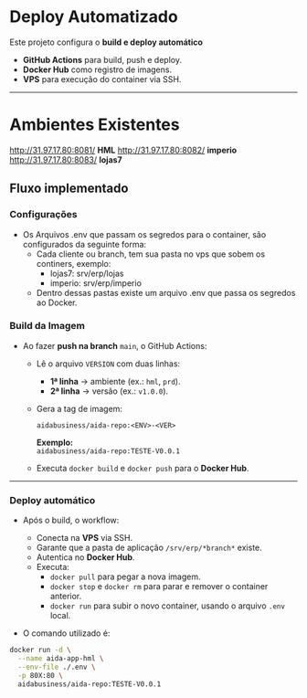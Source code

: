 # Deploy Automatizado

Este projeto configura o **build e deploy automático**

- **GitHub Actions** para build, push e deploy.  
- **Docker Hub** como registro de imagens.  
- **VPS** para execução do container via SSH.

---
# Ambientes Existentes
http://31.97.17.80:8081/  **HML**
http://31.97.17.80:8082/  **imperio**
http://31.97.17.80:8083/  **lojas7**

## Fluxo implementado

### Configurações
- Os Arquivos .env que passam os segredos para o container, são configurados da seguinte forma:
  - Cada cliente ou branch, tem sua pasta no vps que sobem os continers, exemplo:
    - lojas7: srv/erp/lojas
    - imperio: srv/erp/imperio
  - Dentro dessas pastas existe um arquivo .env que passa os segredos ao Docker.
    
### Build da Imagem

- Ao fazer **push na branch** `main`, o GitHub Actions:
  - Lê o arquivo `VERSION` com duas linhas:  
    - **1ª linha** → ambiente (ex.: `hml`, `prd`).  
    - **2ª linha** → versão (ex.: `v1.0.0`).
  - Gera a tag de imagem:
    ```
    aidabusiness/aida-repo:<ENV>-<VER>
    ```

    **Exemplo:**  
    `aidabusiness/aida-repo:TESTE-V0.0.1`

  - Executa `docker build` e `docker push` para o **Docker Hub**.

---

### Deploy automático

- Após o build, o workflow:
  - Conecta na **VPS** via SSH.
  - Garante que a pasta de aplicação `/srv/erp/*branch*` existe.
  - Autentica no **Docker Hub**.
  - Executa:
    - `docker pull` para pegar a nova imagem.
    - `docker stop` e `docker rm` para parar e remover o container anterior.
    - `docker run` para subir o novo container, usando o arquivo `.env` local.

- O comando utilizado é:

```bash
docker run -d \
  --name aida-app-hml \
  --env-file ./.env \
  -p 80X:80 \
  aidabusiness/aida-repo:TESTE-V0.0.1
